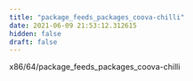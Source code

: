 ```yaml
---
title: "package_feeds_packages_coova-chilli"
date: 2021-06-09 21:53:12.312615
hidden: false
draft: false
---
```


x86/64/package_feeds_packages_coova-chilli

